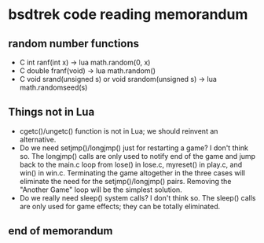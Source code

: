 # bsdtrek code reading memorandum

## random number functions

* C int ranf(int x) -> lua math.random(0, x)
* C double franf(void) -> lua math.random()
* C void srand(unsigned s) or void srandom(unsigned s) -> lua math.randomseed(s)

## Things not in Lua

* cgetc()/ungetc() function is not in Lua; we should reinvent an alternative.
* Do we need setjmp()/longjmp() just for restarting a game? I don't think so. The longjmp() calls are only used to notify end of the game and jump back to the main.c loop from lose() in lose.c, myreset() in play.c, and win() in win.c. Terminating the game altogether in the three cases will eliminate the need for the setjmp()/longjmp() pairs. Removing the "Another Game" loop will be the simplest solution.
* Do we really need sleep() system calls? I don't think so. The sleep() calls are only used for game effects; they can be totally eliminated.

## end of memorandum
